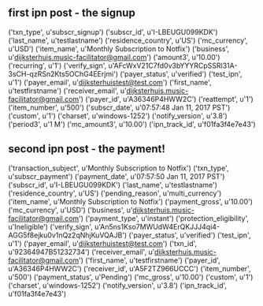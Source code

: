 first ipn post - the signup
------------------------------

('txn_type', u'subscr_signup')
('subscr_id', u'I-LBEUGU099KDK')
('last_name', u'testlastname')
('residence_country', u'US')
('mc_currency', u'USD')
('item_name', u'Monthly Subscription to Notfix')
('business', u'dijksterhuis.music-facilitator@gmail.com')
('amount3', u'10.00')
('recurring', u'1')
('verify_sign', u'AFcWxV21C7fd0v3bYYYRCpSSRl31A-3sCH-qzRSn2Kts5OChG4EErjmi')
('payer_status', u'verified')
('test_ipn', u'1')
('payer_email', u'dijksterhuistest@test.com')
('first_name', u'testfirstname')
('receiver_email', u'dijksterhuis.music-facilitator@gmail.com')
('payer_id', u'A36346P4HWW2C')
('reattempt', u'1')
('item_number', u'500')
('subscr_date', u'07:57:48 Jan 11, 2017 PST')
('custom', u'1')
('charset', u'windows-1252')
('notify_version', u'3.8')
('period3', u'1 M')
('mc_amount3', u'10.00')
('ipn_track_id', u'f01fa3f4e7e43')


second ipn post - the payment!
------------------------------

('transaction_subject', u'Monthly Subscription to Notfix')
('txn_type', u'subscr_payment')
('payment_date', u'07:57:50 Jan 11, 2017 PST')
('subscr_id', u'I-LBEUGU099KDK')
('last_name', u'testlastname')
('residence_country', u'US')
('pending_reason', u'multi_currency')
('item_name', u'Monthly Subscription to Notfix')
('payment_gross', u'10.00')
('mc_currency', u'USD')
('business', u'dijksterhuis.music-facilitator@gmail.com')
('payment_type', u'instant')
('protection_eligibility', u'Ineligible')
('verify_sign', u'An5ns1Kso7MWUdW4ErQKJJJ4qi4-AGG5f8ejku0v1nQz2qNhjKuVQAJB')
('payer_status', u'verified')
('test_ipn', u'1')
('payer_email', u'dijksterhuistest@test.com')
('txn_id', u'92364947B51232734')
('receiver_email', u'dijksterhuis.music-facilitator@gmail.com')
('first_name', u'testfirstname')
('payer_id', u'A36346P4HWW2C')
('receiver_id', u'A5F2TZ966UCCC')
('item_number', u'500')
('payment_status', u'Pending')
('mc_gross', u'10.00')
('custom', u'1')
('charset', u'windows-1252')
('notify_version', u'3.8')
('ipn_track_id', u'f01fa3f4e7e43')
